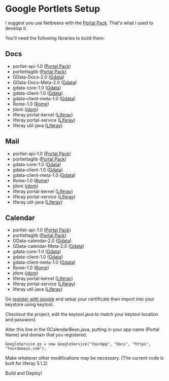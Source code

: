 # Google Portlets Setup #

I suggest you use Netbeans with the [Portal Pack](http://portalpack.netbeans.org/). That's what I used to develop it.

You'll need the following libraries to build them:

## Docs ##
  * portlet-api-1.0 ([Portal Pack](http://portalpack.netbeans.org/))
  * portlettaglib ([Portal Pack](http://portalpack.netbeans.org/))
  * GData-Docs-2.0 ([Gdata](http://gdata-java-client.googlecode.com/files/gdata-src.java-1.29.0.java.zip))
  * GData-Docs-Meta-2.0 ([Gdata](http://gdata-java-client.googlecode.com/files/gdata-src.java-1.29.0.java.zip))
  * gdata-core-1.0 ([Gdata](http://gdata-java-client.googlecode.com/files/gdata-src.java-1.29.0.java.zip))
  * gdata-client-1.0 ([Gdata](http://gdata-java-client.googlecode.com/files/gdata-src.java-1.29.0.java.zip))
  * gdata-client-meta-1.0 ([Gdata](http://gdata-java-client.googlecode.com/files/gdata-src.java-1.29.0.java.zip))
  * Rome-1.0 ([Rome](https://rome.dev.java.net/))
  * jdom ([jdom](http://www.jdom.org/dist/binary/jdom-1.1.1.tar.gz))
  * liferay portal-kernel ([Liferay](http://liferay.com))
  * liferay portal-service ([Liferay](http://liferay.com))
  * liferay util-java ([Liferay](http://liferay.com))

## Mail ##
  * portlet-api-1.0 ([Portal Pack](http://portalpack.netbeans.org/))
  * portlettaglib ([Portal Pack](http://portalpack.netbeans.org/))
  * gdata-core-1.0 ([Gdata](http://gdata-java-client.googlecode.com/files/gdata-src.java-1.29.0.java.zip))
  * gdata-client-1.0 ([Gdata](http://gdata-java-client.googlecode.com/files/gdata-src.java-1.29.0.java.zip))
  * gdata-client-meta-1.0 ([Gdata](http://gdata-java-client.googlecode.com/files/gdata-src.java-1.29.0.java.zip))
  * Rome-1.0 ([Rome](https://rome.dev.java.net/))
  * jdom ([jdom](http://www.jdom.org/dist/binary/jdom-1.1.1.tar.gz))
  * liferay portal-kernel ([Liferay](http://liferay.com))
  * liferay portal-service ([Liferay](http://liferay.com))
  * liferay util-java ([Liferay](http://liferay.com))

## Calendar ##
  * portlet-api-1.0 ([Portal Pack](http://portalpack.netbeans.org/))
  * portlettaglib ([Portal Pack](http://portalpack.netbeans.org/))
  * GData-calendar-2.0 ([Gdata](http://gdata-java-client.googlecode.com/files/gdata-src.java-1.29.0.java.zip))
  * GData-calendar-Meta-2.0 ([Gdata](http://gdata-java-client.googlecode.com/files/gdata-src.java-1.29.0.java.zip))
  * gdata-core-1.0 ([Gdata](http://gdata-java-client.googlecode.com/files/gdata-src.java-1.29.0.java.zip))
  * gdata-client-1.0 ([Gdata](http://gdata-java-client.googlecode.com/files/gdata-src.java-1.29.0.java.zip))
  * gdata-client-meta-1.0 ([Gdata](http://gdata-java-client.googlecode.com/files/gdata-src.java-1.29.0.java.zip))
  * Rome-1.0 ([Rome](https://rome.dev.java.net/))
  * jdom ([jdom](http://www.jdom.org/dist/binary/jdom-1.1.1.tar.gz))
  * liferay portal-kernel ([Liferay](http://liferay.com))
  * liferay portal-service ([Liferay](http://liferay.com))
  * liferay util-java ([Liferay](http://liferay.com))


Go [register with google](http://code.google.com/apis/accounts/docs/RegistrationForWebAppsAuto.html#new) and setup your certificate then import into your keystore using keytool.

Checkout the project, edit the keytool.java to match your keytool location and password.

Alter this line in the GCalendarBean.java, putting in your app name (Portal Name) and domain that you registered.
```
GoogleService gs = new GoogleService("YourApp", "Docs", "https", "Yourdomain.com");
```
Make whatever other modifications may be necessary. (The current code is built for liferay 5.1.2)

Build and Deploy!